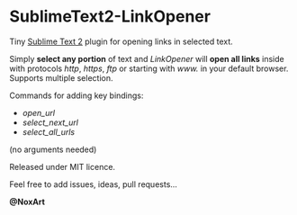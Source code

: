 SublimeText2-LinkOpener
=======================

Tiny [Sublime Text 2](http://www.sublimetext.com/) plugin for opening links in selected text.

Simply **select any portion** of text and *LinkOpener* will **open all links** inside with protocols *http*, *https*, *ftp* or starting with *www.* in your default browser. Supports multiple selection.

Commands for adding key bindings:
* *open_url*
* *select_next_url*
* *select_all_urls*

(no arguments needed)

Released under MIT licence.

Feel free to add issues, ideas, pull requests...

**@NoxArt**